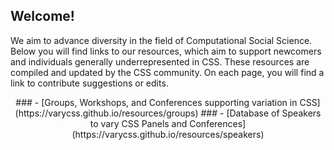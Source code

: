 ##  Welcome!

We aim to advance diversity in the field of Computational Social Science. Below you will find links to our resources, which aim to support newcomers and individuals generally underrepresented in CSS. These resources are compiled and updated by the CSS community. On each page, you will find a link to contribute suggestions or edits.

<center>
### - [Groups, Workshops, and Conferences supporting variation in CSS](https://varycss.github.io/resources/groups)
### - [Database of Speakers to vary CSS Panels and Conferences](https://varycss.github.io/resources/speakers)
</center>
